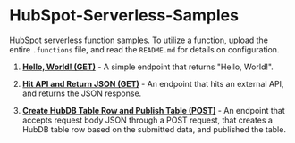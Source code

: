 # HubSpot-Serverless-Samples

HubSpot serverless function samples. To utilize a function, upload the entire `.functions` file, and read the `README.md` for details on configuration.

1. **[Hello, World! (GET)](https://github.com/williamspiro/HubSpot-Serverless-Samples/tree/master/hello-world.functions)** - A simple endpoint that returns "Hello, World!".

2. **[Hit API and Return JSON (GET)](https://github.com/williamspiro/HubSpot-Serverless-Samples/tree/master/hit-api-return-json.functions)** - An endpoint that hits an external API, and returns the JSON response.

3. **[Create HubDB Table Row and Publish Table (POST)](https://github.com/williamspiro/HubSpot-Serverless-Samples/tree/master/create-hubdb-row-publish-table.functions)** - An endpoint that accepts request body JSON through a POST request, that creates a HubDB table row based on the submitted data, and published the table.
